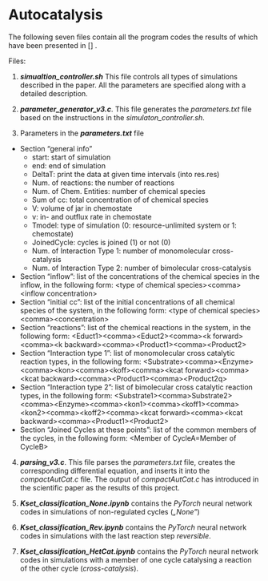 # Autocatalysis

The following seven files contain all the program codes the results of which have been presented in [] . 

Files:
1. **_simualtion_controller.sh_** This file controls all types of simulations described in the paper. All the parameters are specified along with a detailed description.
2. **_parameter_generator_v3.c_**. This file generates the _parameters.txt_ file based on the instructions in the _simulaton_controller.sh_.

3. Parameters in the **_parameters.txt_** file 
* Section “general info”
    - start: start of simulation
    -  end: end of simulation
    - DeltaT: print the data at given time intervals (into res.res)
    - Num. of reactions: the number of reactions
    - Num. of Chem. Entities: number of chemical species
    - Sum of cc: total concentration of of chemical species
    - V: volume of jar in chemostate
    - v: in- and outflux rate in chemostate
    - Tmodel: type of simulation (0: resource-unlimited system or 1: chemostate)
    - JoinedCycle: cycles is joined (1) or not (0)
    - Num. of Interaction Type 1: number of monomolecular cross-catalysis
    - Num. of Interaction Type 2: number of bimolecular cross-catalysis
* Section “inflow”: list of the concentrations of the chemical species in the inflow, in the following form: \<type of chemical species\>\<comma\>\<inflow concentration\>
* Section “initial cc”: list of the initial concentrations of all chemical species of the system, in the following form: \<type of chemical species\>\<comma\>\<concentration\>
* Section “reactions”: list of the chemical reactions in the system, in the following form: \<Educt1\>\<comma\>\<Educt2\>\<comma\>\<k forward\>\<comma\>\<k backward\>\<comma\>\<Product1\>\<comma\>\<Product2\>
* Section “Interaction type 1”: list of monomolecular cross catalytic reaction types, in the following form: \<Substrate\>\<comma\>\<Enzyme\>\<comma\>\<kon\>\<comma\>\<koff\>\<comma\>\<kcat forward\>\<comma\>\<kcat backward\>\<comma\>\<Product1\>\<comma\>\<Product2q>
* Section “Interaction type 2”: list of bimolecular cross catalytic reaction types, in the following form: \<Substrate1\>\<comma\>Substrate2\>\<comma\>\<Enzyme\>\<comma\>\<kon1\>\<comma\>\<koff1\>\<comma\>\<kon2\>\<comma\>\<koff2\>\<comma\>\<kcat forward\>\<comma\>\<kcat backward\>\<comma\>\<Product1\>\<Product2\>
* Section “Joined Cycles at these points”: list of the common members of the cycles, in the following form: \<Member of CycleA=Member of CycleB\>

4. **_parsing_v3.c_**. This file parses the _parameters.txt_ file, creates the corresponding differential equation, and inserts it into the _compactAutCat.c_ file. The output of _compactAutCat.c_ has introduced in the scientific paper as the results of this project.
 
5. **_Kset_classification_None.ipynb_** contains the _PyTorch_ neural network codes in simulations of non-regulated cycles (_„None”_)

6. **_Kset_classification_Rev.ipynb_** contains the _PyTorch_ neural network codes in simulations with the last reaction step _reversible_.

7. **_Kset_classification_HetCat.ipynb_** contains the _PyTorch_ neural network codes in simulations with a member of one cycle catalysing a reaction of the other cycle (_cross-catalysis_).
 
